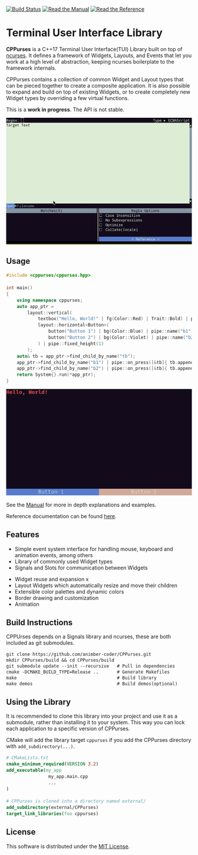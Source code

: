 [![Build Status](https://github.com/animber-coder/CPPurses/workflows/build/badge.svg)](https://github.com/animber-coder/CPPurses/actions?query=workflow%3Abuild)
[![Read the Manual](https://img.shields.io/badge/-Manual-yellow.svg)](docs/manual/index.md)
[![Read the Reference](https://img.shields.io/badge/-API%20Reference-blue.svg)](https://animber-coder.github.io/CPPurses/hierarchy.html)

# Terminal User Interface Library

__CPPurses__ is a C++17 Terminal User Interface(TUI) Library built on top of
[ncurses](https://www.gnu.org/software/ncurses/). It defines a framework of
Widgets, Layouts, and Events that let you work at a high level of abstraction,
keeping ncurses boilerplate to the framework internals.

CPPurses contains a collection of common Widget and Layout types that can be
pieced together to create a composite application. It is also possible to expand
and build on top of existing Widgets, or to create completely new Widget types
by overriding a few virtual functions.

This is a __work in progress__. The API is not stable.

<!-- TODO - single gif of multiple demos -->
<p align="center">
  <img src="docs/images/regexplore.gif">
</p>

## Usage

```cpp
#include <cppurses/cppurses.hpp>

int main()
{
    using namespace cppurses;
    auto app_ptr =
        layout::vertical(
            textbox("Hello, World!" | fg(Color::Red) | Trait::Bold) | pipe::name("tb"),
            layout::horizontal<Button>(
                button("Button 1") | bg(Color::Blue) | pipe::name("b1"),
                button("Button 2") | bg(Color::Violet) | pipe::name("b2")
            ) | pipe::fixed_height(1)
        );
    auto& tb = app_ptr->find_child_by_name("tb");
    app_ptr->find_child_by_name("b1") | pipe::on_press([&tb]{ tb.append("Button 1 Pressed"); });
    app_ptr->find_child_by_name("b2") | pipe::on_press([&tb]{ tb.append("Button 2 Pressed"); });
    return System{}.run(*app_ptr);
}
```

<p align="center">
  <img src="docs/images/example_1.png">
</p>

See the [Manual](docs/manual/index.md) for more in depth explanations and
examples.

Reference documentation can be found
[here](https://animber-coder.github.io/CPPurses/hierarchy.html).

## Features

- Simple event system interface for handling mouse, keyboard and animation
  events, among others
- Library of commonly used Widget types
- Signals and Slots for communication between Widgets

<!-- TODO -->
- Widget reuse and expansion x
- Layout Widgets which automatically resize and move their children
- Extensible color palettes and dynamic colors
- Border drawing and customization
- Animation

## Build Instructions

CPPUrses depends on a Signals library and ncurses, these are both included as
git submodules.

```
git clone https://github.com/animber-coder/CPPurses.git
mkdir CPPurses/build && cd CPPurses/build
git submodule update --init --recursive   # Pull in dependencies
cmake -DCMAKE_BUILD_TYPE=Release ..       # Generate Makefiles
make                                      # Build library
make demos                                # Build demos(optional)
```

## Using the Library

It is recommended to clone this library into your project and use it as a
submodule, rather than installing it to your system. This way you can lock each
application to a specific version of CPPurses.

CMake will add the library target `cppurses` if you add the CPPurses directory
with `add_subdirectory(...)`.

```cmake
# CMakeLists.txt
cmake_minimum_required(VERSION 3.2)
add_executable(my_app
                my_app.main.cpp
                ...
)

# CPPurses is cloned into a directory named external/
add_subdirectory(external/CPPurses)
target_link_libraries(foo cppurses)
```

## License
This software is distributed under the [MIT License](LICENSE.txt).
